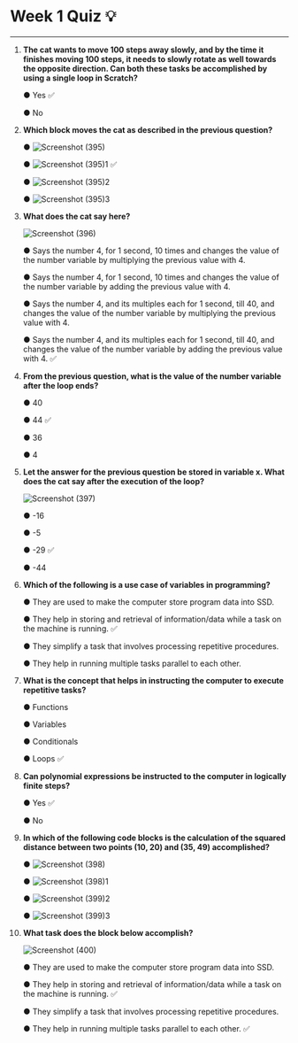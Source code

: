 # Week 1 Quiz :bulb:
***

1. **The cat wants to move 100 steps away slowly, and by the time it finishes moving 100 steps, it needs to slowly rotate as well towards the opposite direction. Can both these tasks be accomplished by using a single loop in Scratch?**
   
    &#9679; Yes :white_check_mark:
   
    &#9679; No

3. **Which block moves the cat as described in the previous question?**
   
    &#9679; ![Screenshot (395)](https://github.com/user-attachments/assets/41b2bf52-cc87-4896-a98b-819de8938fa9)
   
    &#9679; ![Screenshot (395)1](https://github.com/user-attachments/assets/66c0ce7d-32cb-468b-9b1d-d18159757b3b) :white_check_mark:
   
    &#9679; ![Screenshot (395)2](https://github.com/user-attachments/assets/02d3036a-c9d8-4fb4-9f23-96e21433b630)
   
    &#9679; ![Screenshot (395)3](https://github.com/user-attachments/assets/04987fd2-b47a-426e-82f3-8291c19770b5)  

5. **What does the cat say here?**
   
   ![Screenshot (396)](https://github.com/user-attachments/assets/79f45be0-4238-4362-ae8e-3cd52b88cd5b)
   
    &#9679; Says the number 4, for 1 second, 10 times and changes the value of the number variable by multiplying the previous value with 4.
   
    &#9679; Says the number 4, for 1 second, 10 times and changes the value of the number variable by adding the previous value with 4.
   
    &#9679; Says the number 4, and its multiples each for 1 second, till 40, and changes the value of the number variable by multiplying the previous value with 4.
    
    &#9679; Says the number 4, and its multiples each for 1 second, till 40, and changes the value of the number variable by adding the previous value with 4. :white_check_mark:  

7. **From the previous question, what is the value of the number variable after the loop ends?**
   
    &#9679; 40
   
    &#9679; 44 :white_check_mark:
   
    &#9679; 36
   
    &#9679; 4  

8. **Let the answer for the previous question be stored in variable x. What does the cat say after the execution of the loop?**
   
   ![Screenshot (397)](https://github.com/user-attachments/assets/0ae62837-52cf-4463-b96d-32ca6655d50a)
   
    &#9679; -16
   
    &#9679; -5
   
    &#9679; -29 :white_check_mark:
   
    &#9679; -44  

10. **Which of the following is a use case of variables in programming?**
    
    &#9679; They are used to make the computer store program data into SSD.
    
    &#9679; They help in storing and retrieval of information/data while a task on the machine is running. :white_check_mark:
    
    &#9679; They simplify a task that involves processing repetitive procedures.
    
    &#9679; They help in running multiple tasks parallel to each other.  

12. **What is the concept that helps in instructing the computer to execute repetitive tasks?**
    
    &#9679; Functions
    
    &#9679; Variables
    
    &#9679; Conditionals
    
    &#9679; Loops :white_check_mark:  

14. **Can polynomial expressions be instructed to the computer in logically finite steps?**
    
    &#9679; Yes :white_check_mark:
    
    &#9679; No  

16. **In which of the following code blocks is the calculation of the squared distance between two points (10, 20) and (35, 49) accomplished?**
    
    &#9679; ![Screenshot (398)](https://github.com/user-attachments/assets/38c95bcb-b119-4742-b8c2-769183c73489)
    
    &#9679; ![Screenshot (398)1](https://github.com/user-attachments/assets/cd52701a-ef51-4c0b-a587-ed401c856156)
    
    &#9679; ![Screenshot (399)2](https://github.com/user-attachments/assets/9559de65-a9ba-47fc-9f6d-161e81d4c01c)
      
    &#9679; ![Screenshot (399)3](https://github.com/user-attachments/assets/33a5e077-eaf6-466e-90be-8dacd5de23e5)  

17. **What task does the block below accomplish?**
    
    ![Screenshot (400)](https://github.com/user-attachments/assets/84a1c528-76a5-4ca3-b6ea-7ca531a784af)
    
    &#9679; They are used to make the computer store program data into SSD.
    
    &#9679; They help in storing and retrieval of information/data while a task on the machine is running. :white_check_mark:
     
    &#9679; They simplify a task that involves processing repetitive procedures.
    
    &#9679; They help in running multiple tasks parallel to each other. :white_check_mark:
